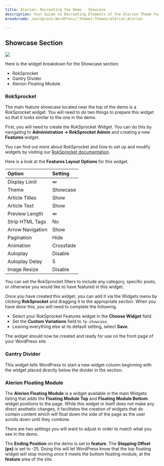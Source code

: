 ```yaml
---
title: Alerion: Recreating the Demo - Showcase
description: Your Guide to Recreating Elements of the Alerion Theme for WordPress
breadcrumb: /wordpress:WordPress/!themes:Themes/alerion:Alerion

---
```


Showcase Section
-----

![][demo]

Here is the widget breakdown for the Showcase section:

* RokSprocket
* Gantry Divider
* Alerion Floating Module

### RokSprocket

The main feature showcase located near the top of the demo is a RokSprocket widget. You will need to do two things to prepare this widget so that it looks similar to the one in the demo.

First, you will need to create the RokSprocket Widget. You can do this by navigating to **Administration -> RokSprocket Admin** and creating a new **Features** widget. 

You can find out more about RokSprocket and how to set up and modify widgets by visiting our [RokSprocket documentation](../../plugins/roksprocket/).

Here is a look at the **Features Layout Options** for this widget.

| Option           |   Setting |  
| :--------------- | :-------- |  
| Display Limit    |         ∞ |  
| Theme            |  Showcase |  
| Article Titles   |      Show |  
| Article Text     |      Show |  
| Preview Length   |         ∞ |  
| Strip HTML Tags  |        No |  
| Arrow Navigation |      Show |  
| Pagination       |      Hide |  
| Animation        | Crossfade |  
| Autoplay         |   Disable |  
| Autoplay Delay   |         5 |  
| Image Resize     |   Disable |  

You can set the RokSprocket filters to include any category, specific posts, or otherwise you would like to have featured in this widget.

Once you have created this widget, you can add it via the Widgets menu by clicking **RokSprocket** and dragging it to the appropriate section. When you have done this, you will need to complete the following.

* Select your RokSprocket Features widget in the **Choose Widget** field.
* Set the **Custom Variations** field to `fp-showcase`.
* Leaving everything else at its default setting, select **Save**.

The widget should now be created and ready for use on the front page of your WordPress site.

### Gantry Divider

This widget tells WordPress to start a new widget column beginning with the widget placed directly below the divider in the section.

### Alerion Floating Module

The **Alerion Floating Module** is a widget available in the main Widgets listing that adds the **Floating Module Top** and **Floating Module Bottom** widget positions to the page. While this widget in itself does not make any direct aesthetic changes, it facilitates the creation of widgets that do contain content which will float down the side of the page as the user scrolls down until they combine.

There are two settings you will want to adjust in order to match what you see in the demo.

The **Ending Position** on the demo is set to **feature**. The **Stopping Offset (px)** is set to -25. Doing this will let WordPress know that the top floating widget will stop moving once it meets the bottom floating module, at the **feature** area of the site.

[demo]: assets/demo_2.jpeg
[roksprocket]: ../../plugins/roksprocket/
